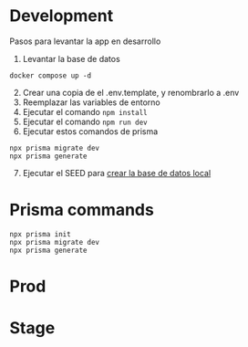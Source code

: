 # Development
Pasos para levantar la app en desarrollo


1. Levantar la base de datos
```
docker compose up -d
```

2. Crear una copia de el .env.template, y renombrarlo a .env
3. Reemplazar las variables de entorno
4. Ejecutar el comando ```npm install```
5. Ejecutar el comando ```npm run dev```
6. Ejecutar estos comandos de prisma
```
npx prisma migrate dev
npx prisma generate
```
7. Ejecutar el SEED para [crear la base de datos local](http://localhost:3000/api/seed)


# Prisma commands
```
npx prisma init
npx prisma migrate dev
npx prisma generate
```

# Prod


# Stage
